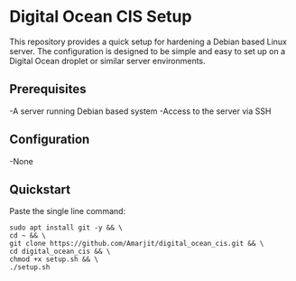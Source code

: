 # Digital Ocean CIS Setup

This repository provides a quick setup for hardening a Debian based Linux server. The configuration is designed to be simple and easy to set up on a Digital Ocean droplet or similar server environments.

## Prerequisites

-A server running Debian based system
-Access to the server via SSH

## Configuration

-None

## Quickstart

Paste the single line command:

    sudo apt install git -y && \
    cd ~ && \
    git clone https://github.com/Amarjit/digital_ocean_cis.git && \
    cd digital_ocean_cis && \
    chmod +x setup.sh && \
    ./setup.sh
